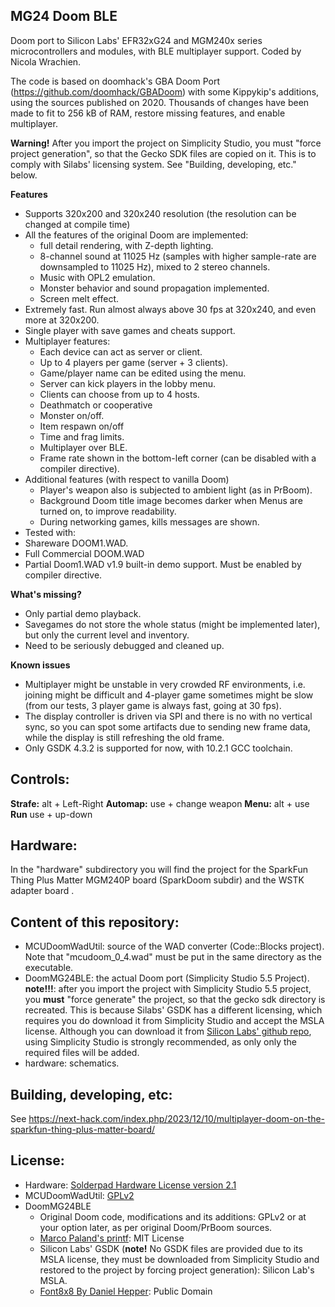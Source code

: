 ## MG24 Doom BLE
 Doom port to Silicon Labs' EFR32xG24 and MGM240x series microcontrollers and modules, with BLE multiplayer support.
 Coded by Nicola Wrachien.

The code is based on doomhack's GBA Doom Port (https://github.com/doomhack/GBADoom) with some Kippykip's additions, using the sources published on 2020. Thousands of changes have been made to fit to 256 kB of RAM, restore missing features, and enable multiplayer.

**Warning!** After you import the project on Simplicity Studio, you must "force project generation", so that the Gecko SDK files are copied on it. This is to comply with Silabs' licensing system. See "Building, developing, etc." below.

**Features**

- Supports 320x200 and 320x240 resolution (the resolution can be changed at compile time)
- All the features of the original Doom are implemented:
  - full detail rendering, with Z-depth lighting.
  - 8-channel sound at 11025 Hz (samples with higher sample-rate are downsampled to 11025 Hz), mixed to 2 stereo channels.
  - Music with OPL2 emulation.
  - Monster behavior and sound propagation implemented.
  - Screen melt effect.
 - Extremely fast. Run almost always above 30 fps at 320x240, and even more at 320x200.
- Single player with save games and cheats support.
- Multiplayer features:
  - Each device can act as server or client.
  - Up to 4 players per game (server + 3 clients).
  - Game/player name can be edited using the menu.
  - Server can kick players in the lobby menu.
  - Clients can choose from up to 4 hosts.
  - Deathmatch or cooperative
  - Monster on/off.
  - Item respawn on/off
  - Time and frag limits.
  - Multiplayer over BLE.  
  - Frame rate shown in the bottom-left corner (can be disabled with a compiler directive).
 - Additional features (with respect to vanilla Doom)
   - Player's weapon also is subjected to ambient light (as in PrBoom).
   - Background Doom title image becomes darker when Menus are turned on, to improve readability.
   - During networking games, kills messages are shown.
  - Tested with:
  - Shareware DOOM1.WAD.
  - Full Commercial DOOM.WAD
  - Partial Doom1.WAD v1.9 built-in demo support. Must be enabled by compiler directive.

**What's missing?**
- Only partial demo playback.
- Savegames do not store the whole status (might be implemented later), but only the current level and inventory.
- Need to be seriously debugged and cleaned up.

**Known issues**
- Multiplayer might be unstable in very crowded RF environments, i.e. joining might be difficult and 4-player game sometimes might be slow (from our tests, 3 player game is always fast, going at 30 fps).
- The display controller is driven via SPI and there is no with no vertical sync, so you can spot some artifacts due to sending new frame data, while the display is still refreshing the old frame.
- Only GSDK 4.3.2 is supported for now, with 10.2.1 GCC toolchain.

## Controls:
**Strafe:** alt + Left-Right
**Automap:** use + change weapon
**Menu:** alt + use
**Run** use + up-down


## Hardware:
In the "hardware" subdirectory you will find the project for the SparkFun Thing Plus Matter MGM240P board (SparkDoom subdir) and the WSTK adapter board .

## Content of this repository:
- MCUDoomWadUtil: source of the WAD converter (Code::Blocks project). Note that "mcudoom_0_4.wad" must be put in the same directory as the executable.
- DoomMG24BLE: the actual Doom port (Simplicity Studio 5.5 Project). **note!!!**: after you import the project with Simplicity Studio 5.5 project, you **must** "force generate" the project, so that the gecko sdk directory is recreated. This is because Silabs' GSDK has a different licensing, which requires you do download it from Simplicity Studio and accept the MSLA license.  Although you can download it from [Silicon Labs' github repo](https://github.com/SiliconLabs/gecko_sdk), using Simplicity Studio is strongly recommended, as only only the required files will be added.
- hardware: schematics.

## Building, developing, etc:
See https://next-hack.com/index.php/2023/12/10/multiplayer-doom-on-the-sparkfun-thing-plus-matter-board/

## License:
- Hardware: [Solderpad Hardware License version 2.1](https://solderpad.org/licenses/SHL-2.1)
- MCUDoomWadUtil: [GPLv2](https://www.gnu.org/licenses/old-licenses/gpl-2.0.en.html#SEC1)
- DoomMG24BLE
	- Original Doom code, modifications and its additions: GPLv2 or at your option later, as per original Doom/PrBoom sources.
	- [Marco Paland's printf](https://github.com/mpaland/printf): MIT License
	- Silicon Labs' GSDK (**note!** No GSDK files are provided due to its MSLA license, they must be downloaded from Simplicity Studio and restored to the project by forcing project generation): Silicon Lab's MSLA.
	- [Font8x8 By Daniel Hepper](https://github.com/dhepper/font8x8): Public Domain